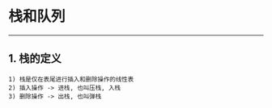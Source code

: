 # **栈和队列**
***


## **1. 栈的定义**
    1) 栈是仅在表尾进行插入和删除操作的线性表
    2) 插入操作 -> 进栈, 也叫压栈, 入栈
    3) 删除操作 -> 出栈, 也叫弹栈
